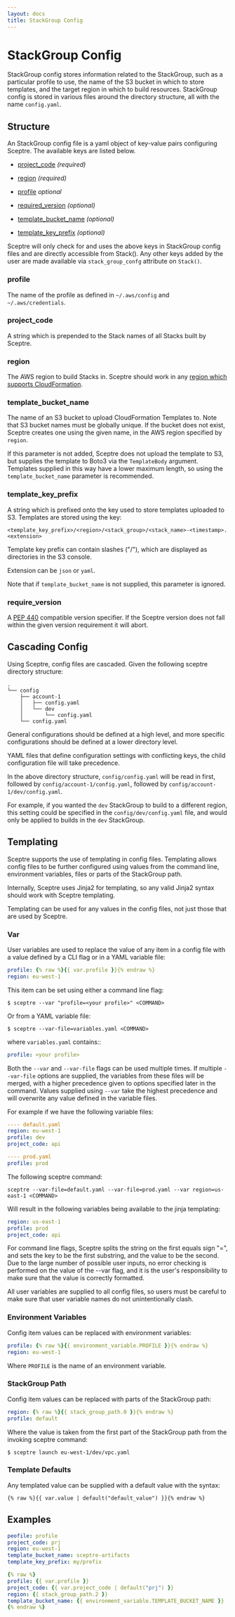 ```yaml
---
layout: docs
title: StackGroup Config
---
```


# StackGroup Config

StackGroup config stores information related to the StackGroup, such as
a particular profile to use, the name of the S3 bucket in which to store
templates, and the target region in which to build resources. StackGroup config
is stored in various files around the directory structure, all with the name
`config.yaml`.

## Structure

An StackGroup config file is a yaml object of key-value pairs configuring
Sceptre. The available keys are listed below.

- [project_code](#project_code) _(required)_
- [region](#region) _(required)_

- [profile](#profile) _optional_
- [required_version](#required_version) _(optional)_
- [template_bucket_name](#template_bucket_name) _(optional)_
- [template_key_prefix](#template_key_prefix) _(optional)_

Sceptre will only check for and uses the above keys in StackGroup config files
and are directly accessible from Stack(). Any other keys added by the user are
made available via `stack_group_confg` attribute on `Stack()`.

### profile

The name of the profile as defined in `~/.aws/config` and `~/.aws/credentials`.

### project_code

A string which is prepended to the Stack names of all Stacks built by Sceptre.

### region

The AWS region to build Stacks in. Sceptre should work in any [region which
supports
CloudFormation](http://docs.aws.amazon.com/general/latest/gr/rande.html#cfn_region).

### template_bucket_name

The name of an S3 bucket to upload CloudFormation Templates to. Note that S3
bucket names must be globally unique. If the bucket does not exist, Sceptre
creates one using the given name, in the AWS region specified by `region`.

If this parameter is not added, Sceptre does not upload the template to S3, but
supplies the template to Boto3 via the `TemplateBody` argument. Templates
supplied in this way have a lower maximum length, so using the
`template_bucket_name` parameter is recommended.

### template_key_prefix

A string which is prefixed onto the key used to store templates uploaded to S3.
Templates are stored using the key:

```
<template_key_prefix>/<region>/<stack_group>/<stack_name>-<timestamp>.<extension>
```

Template key prefix can contain slashes ("/"), which are displayed as
directories in the S3 console.

Extension can be `json` or `yaml`.

Note that if `template_bucket_name` is not supplied, this parameter is ignored.

### require_version

A [PEP 440](https://www.python.org/dev/peps/pep-0440/#version-specifiers)
compatible version specifier. If the Sceptre version does not fall within the
given version requirement it will abort.

## Cascading Config

Using Sceptre, config files are cascaded. Given the following sceptre directory
structure:

```
.
└── config
    ├── account-1
    │   ├── config.yaml
    │   └── dev
    │       └── config.yaml
    └── config.yaml
```

General configurations should be defined at a high level, and more specific
configurations should be defined at a lower directory level.

YAML files that define configuration settings with conflicting keys, the child
configuration file will take precedence.

In the above directory structure, `config/config.yaml` will be read in first,
followed by `config/account-1/config.yaml`, followed by
`config/account-1/dev/config.yaml`.

For example, if you wanted the `dev` StackGroup to build to a different
region, this setting could be specified in the `config/dev/config.yaml` file,
and would only be applied to builds in the `dev` StackGroup.

## Templating

Sceptre supports the use of templating in config files. Templating allows
config files to be further configured using values from the command line,
environment variables, files or parts of the StackGroup path.

Internally, Sceptre uses Jinja2 for templating, so any valid Jinja2 syntax
should work with Sceptre templating.

Templating can be used for any values in the config files, not just those that
are used by Sceptre.

### Var

User variables are used to replace the value of any item in a config file with
a value defined by a CLI flag or in a YAML variable file:

```yaml
profile: {% raw %}{{ var.profile }}{% endraw %}
region: eu-west-1
```

This item can be set using either a command line flag:

```shell
$ sceptre --var "profile=<your profile>" <COMMAND>
```

Or from a YAML variable file:

```shell
$ sceptre --var-file=variables.yaml <COMMAND>
```

where `variables.yaml` contains::

```yaml
profile: <your profile>
```

Both the `--var` and `--var-file` flags can be used multiple times. If multiple
`--var-file` options are supplied, the variables from these files will be
merged, with a higher precedence given to options specified later in the
command. Values supplied using `--var` take the highest precedence and will
overwrite any value defined in the variable files.

For example if we have the following variable files:

```yaml
---- default.yaml
region: eu-west-1
profile: dev
project_code: api

---- prod.yaml
profile: prod
```

The following sceptre command:

```shell
sceptre --var-file=default.yaml --var-file=prod.yaml --var region=us-east-1 <COMMAND>
```

Will result in the following variables being available to the jinja templating:

```yaml
region: us-east-1
profile: prod
project_code: api
```

For command line flags, Sceptre splits the string on the first equals sign "=",
and sets the key to be the first substring, and the value to be the second. Due
to the large number of possible user inputs, no error checking is performed on
the value of the --var flag, and it is the user's responsibility to make sure
that the value is correctly formatted.

All user variables are supplied to all config files, so users must be careful
to make sure that user variable names do not unintentionally clash.

### Environment Variables

Config item values can be replaced with environment variables:

```yaml
profile: {% raw %}{{ environment_variable.PROFILE }}{% endraw %}
region: eu-west-1
```

Where `PROFILE` is the name of an environment variable.

### StackGroup Path

Config item values can be replaced with parts of the StackGroup path:

```yaml
region: {% raw %}{{ stack_group_path.0 }}{% endraw %}
profile: default
```

Where the value is taken from the first part of the StackGroup path from the
invoking sceptre command:

```shell
$ sceptre launch eu-west-1/dev/vpc.yaml
```

### Template Defaults

Any templated value can be supplied with a default value with the syntax:

```jinja2
{% raw %}{{ var.value | default("default_value") }}{% endraw %}
```

## Examples

```yaml
peofile: profile
project_code: prj
region: eu-west-1
template_bucket_name: sceptre-artifacts
template_key_prefix: my/prefix
```

```yaml
{% raw %}
profile: {{ var.profile }}
project_code: {{ var.project_code | default("prj") }}
region: {{ stack_group_path.2 }}
template_bucket_name: {{ environment_variable.TEMPLATE_BUCKET_NAME }}
{% endraw %}
```
